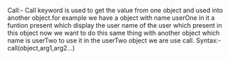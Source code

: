 Call:-
    Call keyword is used to get the value from one object and used into another object.for example we have a object with name userOne in it a funtion present which display the user name of the user which present in this object now we want to do this same thing with another object which name is userTwo to use it in the userTwo object we are use call.
    Syntax:-
        call(object,arg1,arg2...)